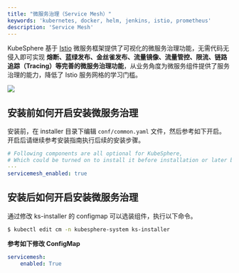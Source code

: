 ```yaml
---
title: "微服务治理（Service Mesh）"
keywords: 'kubernetes, docker, helm, jenkins, istio, prometheus'
description: 'Service Mesh'
---
```


KubeSphere 基于 [Istio](https://istio.io) 微服务框架提供了可视化的微服务治理功能，无需代码无侵入即可实现 **熔断、蓝绿发布、金丝雀发布、流量镜像、流量管控、限流、链路追踪（Tracing）等完善的微服务治理功能**，从业务角度为微服务组件提供了服务治理的能力，降低了 Istio 服务网格的学习门槛。

![](https://pek3b.qingstor.com/kubesphere-docs/png/20191109212935.png)

## 安装前如何开启安装微服务治理

安装前，在 installer 目录下编辑 `conf/common.yaml` 文件，然后参考如下开启。开启后请继续参考安装指南执行后续的安装步骤。

```yaml
# Following components are all optional for KubeSphere,
# Which could be turned on to install it before installation or later by updating its value to true
···
servicemesh_enabled: true
```

## 安装后如何开启安装微服务治理

通过修改 ks-installer 的 configmap 可以选装组件，执行以下命令。

```bash
$ kubectl edit cm -n kubesphere-system ks-installer
```

**参考如下修改 ConfigMap**


```yaml
servicemesh:
    enabled: True
```
